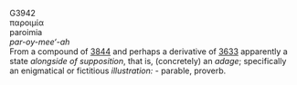 <body>
  <p>G3942<br>  παροιμία  <br> paroimia  <br><i>par-oy-mee‘-ah </i><br>From a compound of <a href="g3844.htm">3844</a> and perhaps a derivative of <a href="g3633.htm">3633</a>  apparently a state <i>alongside</i> <i>of</i> <i>supposition</i>, that is, (concretely) an <i>adage</i>; specifically an enigmatical or fictitious <i>illustration:</i> - parable, proverb.<br></p>
 </body>